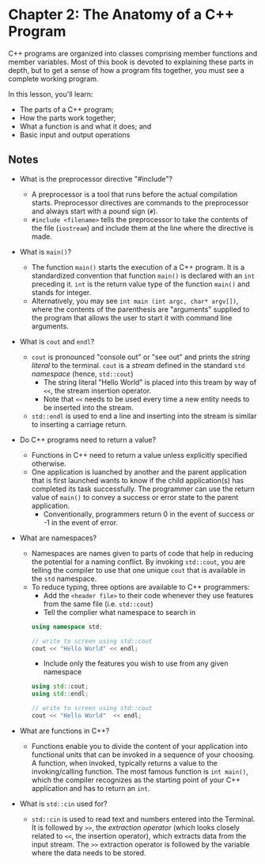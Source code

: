 # Chapter 2: The Anatomy of a C++ Program

C++ programs are organized into classes comprising member functions and member variables. Most of this book is devoted to explaining these parts in depth, but to get a sense of how a program fits together, you must see a complete working program.

In this lesson, you'll learn:

* The parts of a C++ program;
* How the parts work together;
* What a function is and what it does; and
* Basic input and output operations

## Notes

* What is the preprocessor directive "#include"?
    + A preprocessor is a tool that runs before the actual compilation starts. Preprocessor directives are commands to the preprocessor and always start with a pound sign (`#`).
    + `#include <filename>` tells the preprocessor to take the contents of the file (`iostream`) and include them at the line where the directive is made.

* What is `main()`?
    + The function `main()` starts the execution of a C++ program. It is a standardized convention that function `main()` is declared with an `int` preceding it. `int` is the return value type of the function `main()` and stands for integer.
    + Alternatively, you may see `int main (int argc, char* argv[])`, where the contents of the parenthesis are "arguments" supplied to the program that allows the user to start it with command line arguments.

* What is `cout` and `endl`?
    + `cout` is pronounced "console out" or "see out" and prints the _string literal_ to the terminal. `cout` is a _stream_ defined in the standard `std` _namespace_ (hence, `std::cout`)
        + The string literal "Hello World" is placed into this tream by way of `<<`, the stream insertion operator.
        + Note that `<<` needs to be used every time a new entity needs to be inserted into the stream.
    + `std::endl` is used to end a line and inserting into the stream is similar to inserting a carriage return.

* Do C++ programs need to return a value?
    + Functions in C++ need to return a value unless explicitly specified otherwise. 
    + One application is luanched by another and the parent application that is first launched wants to know if the child application(s) has completed its task successfully. The programmer can use the return value of `main()` to convey a success or error state to the parent application.
        + Conventionally, programmers return 0 in the event of success or -1 in the event of error.

* What are namespaces?
    + Namespaces are names given to parts of code that help in reducing the potential for a naming conflict. By invoking `std::cout`, you are telling the compiler to use that one unique `cout` that is available in the `std` namespace. 
    + To reduce typing, three options are available to C++ programmers:
         + Add the `<header file>` to their code whenever they use features from the same file (i.e. `std::cout`)
         + Tell the complier what namespace to search in
         ```C++
         using namespace std;

         // write to screen using std::cout
         cout << "Hello World" << endl;
         ```
         + Include only the features you wish to use from any given namespace
         ```C++
         using std::cout;
         using std::endl;

         // write to screen using std::cout
         cout << "Hello World"  << endl;

* What are functions in C++?
    + Functions enable you to divide the content of your application into functional units that can be invoked in a sequence of your choosing. A function, when invoked, typically returns a value to the invoking/calling function. The most famous function is `int main()`, which the compiler recognizes as the starting point of your C++ application and has to return an `int`.

* What is `std::cin` used for?
    + `std::cin` is used to read text and numbers entered into the Terminal. It is followed by `>>`, the _extraction operator_ (which looks closely related to `<<`, the insertion operator), which extracts data from the input stream. The `>>` extraction operator is followed by the variable where the data needs to be stored. 

